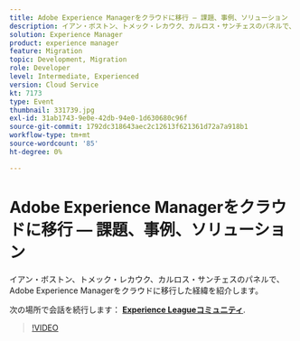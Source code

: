 ```yaml
---
title: Adobe Experience Managerをクラウドに移行 — 課題、事例、ソリューション
description: イアン・ボストン、トメック・レカウク、カルロス・サンチェスのパネルで、Adobe Experience Managerをクラウドに移行した経緯を紹介します。 このセッションは、Adobe Developers Live Content イベントの一部として配信されました。
solution: Experience Manager
product: experience manager
feature: Migration
topic: Development, Migration
role: Developer
level: Intermediate, Experienced
version: Cloud Service
kt: 7173
type: Event
thumbnail: 331739.jpg
exl-id: 31ab1743-9e0e-42db-94e0-1d630680c96f
source-git-commit: 1792dc318643aec2c12613f621361d72a7a918b1
workflow-type: tm+mt
source-wordcount: '85'
ht-degree: 0%

---
```


# Adobe Experience Managerをクラウドに移行 — 課題、事例、ソリューション

イアン・ボストン、トメック・レカウク、カルロス・サンチェスのパネルで、Adobe Experience Managerをクラウドに移行した経緯を紹介します。

次の場所で会話を続行します： **[Experience Leagueコミュニティ](https://adobe.ly/36Yd3v6)**.

>[!VIDEO](https://video.tv.adobe.com/v/331739/?quality=12&learn=on&hidetitle=true)
